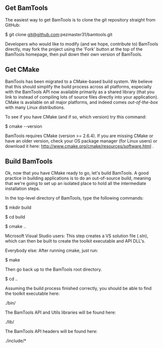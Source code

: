 ## Get BamTools
The easiest way to get BamTools is to clone the git repository straight from GitHub:

$ git clone git@github.com:pezmaster31/bamtools.git

Developers who would like to modify (and we hope, contribute to) BamTools directly, may fork the project using the 'Fork' button at the top of the BamTools homepage, then pull down their own version of BamTools.

## Get CMake
BamTools has been migrated to a CMake-based build system.  We believe that this 
should simplify the build process across all platforms, especially with the 
BamTools API now available primarily as a shared library (that you link to instead of compiling 
lots of source files directly into your application). CMake is available on all 
major platforms, and indeed comes *out-of-the-box* with many Linux distributions.

To see if you have CMake (and if so, which version) try this command:

$ cmake --version

BamTools requires CMake (version >= 2.6.4). If you are missing CMake or have an 
older version, check your OS package manager (for Linux users) or download it here:
http://www.cmake.org/cmake/resources/software.html .

## Build BamTools
Ok, now that you have CMake ready to go, let's build BamTools.  A good
practice in building applications is to do an out-of-source build, meaning
that we're going to set up an isolated place to hold all the intermediate 
installation steps.

In the top-level directory of BamTools, type the following commands:

  $ mkdir build

  $ cd build

  $ cmake ..

Microsoft Visual Studio users:
This step creates a VS solution file (.sln), which can then be built to create 
the toolkit executable and API DLL's.

Everybody else:
After running cmake, just run:

  $ make

Then go back up to the BamTools root directory.

  $ cd ..

Assuming the build process finished correctly, you should be able to find the 
toolkit executable here:

  ./bin/

The BamTools API and Utils libraries will be found here:

  ./lib/

The BamTools API headers will be found here:
 
  ./include/*